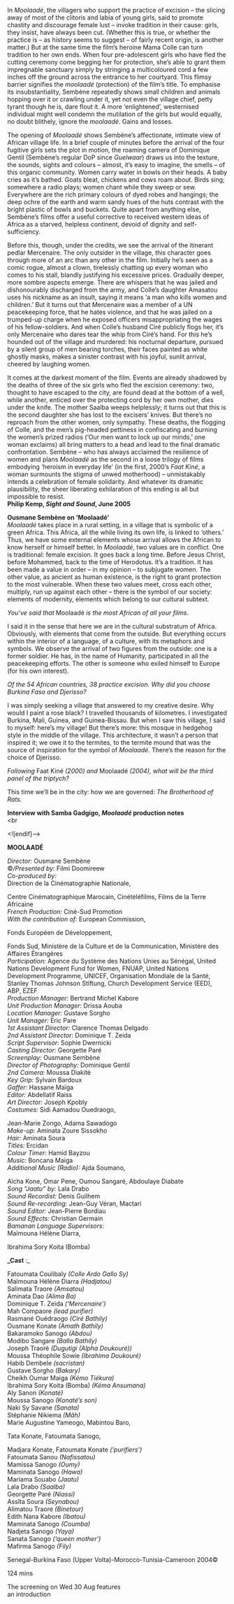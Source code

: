 
In _Moolaadé_, the villagers who support the practice of excision – the slicing away of most of the clitoris and labia of young girls, said to promote chastity and discourage female lust – invoke tradition in their cause: girls, they insist, have always been cut. (Whether this is true, or whether the practice is – as history seems to suggest – of fairly recent origin, is another matter.) But at the same time the film’s heroine Mama Colle can turn tradition to her own ends. When four pre-adolescent girls who have fled the cutting ceremony come begging her for protection, she’s able to grant them impregnable sanctuary simply by stringing a multicoloured cord a few inches off the ground across the entrance to her courtyard. This flimsy barrier signifies the _moolaadé_ (protection) of the film’s title. To emphasise its insubstantiality, Sembène repeatedly shows small children and animals hopping over it or crawling under it, yet not even the village chief, petty tyrant though he is, dare flout it. A more ‘enlightened’, westernised individual might well condemn the mutilation of the girls but would equally, no doubt blithely, ignore the _moolaadé_. Gains and losses.

The opening of _Moolaadé_ shows Sembène’s affectionate, intimate view of African village life. In a brief couple of minutes before the arrival of the four fugitive girls sets the plot in motion, the roaming camera of Dominique Gentil (Sembène’s regular DoP since _Guelwaar_) draws us into the texture, the sounds, sights and colours – almost, it’s easy to imagine, the smells – of this organic community. Women carry water in bowls on their heads. A baby cries as it’s bathed. Goats bleat, chickens and cows roam about. Birds sing; somewhere a radio plays; women chant while they sweep or sew. Everywhere are the rich primary colours of dyed robes and hangings; the deep ochre of the earth and warm sandy hues of the huts contrast with the bright plastic of bowls and buckets. Quite apart from anything else, Sembène’s films offer a useful corrective to received western ideas of Africa as a starved, helpless continent, devoid of dignity and self-sufficiency.

Before this, though, under the credits, we see the arrival of the itinerant pedlar Mercenaire. The only outsider in the village, this character goes through more of an arc than any other in the film. Initially he’s seen as a comic rogue, almost a clown, tirelessly chatting up every woman who comes to his stall, blandly justifying his excessive prices. Gradually deeper, more sombre aspects emerge. There are whispers that he was jailed and dishonourably discharged from the army, and Colle’s daughter Amasatou uses his nickname as an insult, saying it means ‘a man who kills women and children.’ But it turns out that Mercenaire was a member of a UN peacekeeping force, that he hates violence, and that he was jailed on a trumped-up charge when he exposed officers misappropriating the wages of his fellow-soldiers. And when Colle’s husband Ciré publicly flogs her, it’s only Mercenaire who dares tear the whip from Ciré’s hand. For this he’s hounded out of the village and murdered: his nocturnal departure, pursued by a silent group of men bearing torches, their faces painted as white ghostly masks, makes a sinister contrast with his joyful, sunlit arrival, cheered by laughing women.

It comes at the darkest moment of the film. Events are already shadowed by the deaths of three of the six girls who fled the excision ceremony: two, thought to have escaped to the city, are found dead at the bottom of a well, while another, enticed over the protecting cord by her own mother, dies under the knife. The mother Saalba weeps helplessly; it turns out that this is the second daughter she has lost to the excisers’ knives. But there’s no reproach from the other women, only sympathy. These deaths, the flogging of Colle, and the men’s pig-headed pettiness in confiscating and burning the women’s prized radios (‘Our men want to lock up our minds,’ one woman exclaims) all bring matters to a head and lead to the final dramatic confrontation. Sembène – who has always acclaimed the resilience of women and plans _Moolaadé_ as the second in a loose trilogy of films embodying ‘heroism in everyday life’ (in the first, 2000’s _Faat Kiné_, a woman surmounts the stigma of unwed motherhood) – unmistakably intends a celebration of female solidarity. And whatever its dramatic plausibility, the sheer liberating exhilaration of this ending is all but impossible to resist.  
**Philip Kemp, _Sight and Sound_, June 2005**

**Ousmane Sembène  on ‘Moolaadé’**  
_Moolaadé_ takes place in a rural setting, in a village that is symbolic of a green Africa. This Africa, all the while living its own life, is linked to ‘others.’ Thus, we have some external elements whose arrival allows the African to know herself or himself better. In _Moolaadé_, two values are in conflict. One is traditional: female excision. It goes back a long time. Before Jesus Christ, before Mohammed, back to the time of Herodotus. It’s a tradition. It has been made a value in order – in my opinion – to subjugate women. The other value, as ancient as human existence, is the right to grant protection to the most vulnerable. When these two values meet, cross each other, multiply, run up against each other – there is the symbol of our society: elements of modernity, elements which belong to our cultural subtext.

_You’ve said that_ Moolaadé _is the most African of all your films._

I said it in the sense that here we are in the cultural substratum of Africa. Obviously, with elements that come from the outside. But everything occurs within the interior of a language, of a culture, with its metaphors and symbols. We observe the arrival of two figures from the outside: one is a former soldier. He has, in the name of Humanity, participated in all the peacekeeping efforts. The other is someone who exiled himself to Europe (for his own interest).

_Of the 54 African countries, 38 practice excision. Why did you choose Burkina Faso and Djerisso?_

I was simply seeking a village that answered to my creative desire. Why would I paint a rose black? I travelled thousands of kilometres. I investigated Burkina, Mali, Guinea, and Guinea-Bissau. But when I saw this village, I said to myself: here’s my village! But there’s more: this mosque in hedgehog style in the middle of the village. This architecture, it wasn’t a person that inspired it; we owe it to the termites, to the termite mound that was the source of inspiration for the symbol of _Moolaadé_. There’s the reason for the choice of Djerisso.

_Following_ Faat Kiné _(2000) and_ Moolaadé _(2004), what will be the third panel of the triptych?_

This time we’ll be in the city: how we are governed: _The Brotherhood of Rats._

**Interview with Samba Gadgigo, _Moolaadé_ production notes**
<br><br

<![endif]-->

**MOOLAADÉ**  

_Director:_ Ousmane Sembène  
©_/Presented by:_ Filmi Doomireew  
_Co-produced by:_  
Direction de la Cinématographie Nationale, 

Centre Cinématographique Marocain, Cinétéléfilms, Films de la Terre Africaine  
_French Production:_ Ciné-Sud Promotion  
_With the contribution of:_ European Commission, 

Fonds Européen de Développement, 

Fonds Sud, Ministère de la Culture et de la Communication, Ministère des Affaires Étrangères  
_Participation:_ Agence du Système des Nations Unies au Sénégal, United Nations Development Fund for Women, FNUAP, United Nations Development Programme, UNICEF, Organisation Mondiale de la Santé, Stanley Thomas Johnson Stiftung, Church Development Service (EED),  
ABP, EZEF  
_Production Manager:_ Bertrand Michel Kabore  
_Unit Production Manager:_ Drissa Aouba  
_Location Manager:_ Gustave Sorgho  
_Unit Manager:_ Eric Pare  
_1st Assistant Director:_ Clarence Thomas Delgado  
_2nd Assistant Director:_ Dominique T. Zeida  
_Script Supervisor:_ Sophie Dwernicki  
_Casting Director:_ Georgette Paré  
_Screenplay:_ Ousmane Sembène  
_Director of Photography:_ Dominique Gentil  
_2nd Camera:_ Moussa Diakité  
_Key Grip:_ Sylvain Bardoux  
_Gaffer:_ Hassane Maïga  
_Editor:_ Abdellatif Raiss  
_Art Director:_ Joseph Kpobly  
_Costumes:_ Sidi Aamadou Ouedraogo, 

Jean-Marie Zongo, Adama Sawadogo  
_Make-up:_ Aminata Zoure Sissokho  
_Hair:_ Aminata Soura  
_Titles:_ Ercidan  
_Colour Timer:_ Hamid Bayzou  
_Music:_ Boncana Maiga  
_Additional Music (Radio):_ Ajda Soumano, 

Aïcha Kone, Omar Pene, Oumou Sangaré, Abdoulaye Diabate  
_Song “Jaatu” by:_ Lala Drabo  
_Sound Recordist:_ Denis Guilhem  
_Sound Re-recording:_ Jean-Guy Véran, Mactari  
_Sound Editor:_ Jean-Pierre Bordiau  
_Sound Effects:_ Christian Germain  
_Bamanan Language Supervisors:_  
Maïmouna Hélène Diarra, 

Ibrahima Sory Koita (Bomba)

**_Cast**  :_

Fatoumata Coulibaly _(Colle Ardo Gallo Sy)_  
Maïmouna Hélène Diarra _(Hadjatou)_  
Salimata Traore _(Amsatou)_  
Aminata Dao _(Alima Ba)_  
Dominique T. Zeida _(‘Mercenaire’)_  
Mah Compaore _(lead purifier)_  
Rasmané Ouédraogo _(Ciré Bathily)_  
Ousmane Konate _(Amath Bathily)_  
Bakaramoko Sanogo _(Abdou)_  
Modibo Sangare _(Balla Bathily)_  
Joseph Traoré _(Dugutigi (Alpha Doukouré))_  
Moussa Théophile Sowie _(Ibrahima Doukouré)_  
Habib Dembele _(sacristan)_  
Gustave Sorgho _(Bakary)_  
Cheikh Oumar Maiga _(Kémo Tiékura)_  
Ibrahima Sory Koita (Bomba) _(Kéma Ansumana)_  
Aly Sanon _(Konaté)_  
Moussa Sanogo _(Konaté’s son)_  
Naki Sy Savane _(Sanata)_  
Stéphanie Nikiema _(Mâh)_  
Marie Augustine Yameogo, Mabintou Baro, 

Tata Konate, Fatoumata Sanogo, 

Madjara Konate, Fatoumata Konate _(‘purifiers’)_  
Fatoumata Sanou _(Nafissatou)_  
Mamissa Sanogo _(Oumy)_  
Maminata Sanogo _(Hawa)_  
Mariama Souabo _(Jaatu)_  
Lala Drabo _(Saalba)_  
Georgette Paré _(Niassi)_  
Assîta Soura _(Seynabou)_  
Alimatou Traore _(Binetour)_  
Edith Nana Kabore _(Ibatou)_  
Maminata Sanogo _(Coumba)_  
Nadjeta Sanogo _(Yaya)_  
Sanata Sanogo _(‘queen mother’)_  
Mafirma Sanogo _(Fily)_  

Senegal-Burkina Faso (Upper Volta)-Morocco-Tunisia-Cameroon 2004©  

124 mins

The screening on Wed 30 Aug features  
an introduction
<br><br>
<!--stackedit_data:
eyJoaXN0b3J5IjpbLTE5NjI2NzMzNTgsLTg1MjI4ODY2OV19
-->